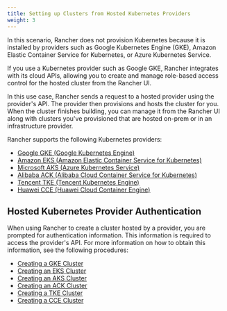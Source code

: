 ```yaml
---
title: Setting up Clusters from Hosted Kubernetes Providers
weight: 3
---
```


In this scenario, Rancher does not provision Kubernetes because it is installed by providers such as Google Kubernetes Engine (GKE), Amazon Elastic Container Service for Kubernetes, or Azure Kubernetes Service.

If you use a Kubernetes provider such as Google GKE, Rancher integrates with its cloud APIs, allowing you to create and manage role-based access control for the hosted cluster from the Rancher UI.

In this use case, Rancher sends a request to a hosted provider using the provider's API. The provider then provisions and hosts the cluster for you. When the cluster finishes building, you can manage it from the Rancher UI along with clusters you've provisioned that are hosted on-prem or in an infrastructure provider.

Rancher supports the following Kubernetes providers:

- [Google GKE (Google Kubernetes Engine)](https://cloud.google.com/kubernetes-engine/)
- [Amazon EKS (Amazon Elastic Container Service for Kubernetes)](https://aws.amazon.com/eks/)
- [Microsoft AKS (Azure Kubernetes Service)](https://azure.microsoft.com/en-us/services/kubernetes-service/) 
- [Alibaba ACK (Alibaba Cloud Container Service for Kubernetes)](https://www.alibabacloud.com/product/kubernetes) 
- [Tencent TKE (Tencent Kubernetes Engine)](https://intl.cloud.tencent.com/product/tke)
- [Huawei CCE (Huawei Cloud Container Engine)](https://www.huaweicloud.com/en-us/product/cce.html)

## Hosted Kubernetes Provider Authentication

When using Rancher to create a cluster hosted by a provider, you are prompted for authentication information. This information is required to access the provider's API. For more information on how to obtain this information, see the following procedures:

- [Creating a GKE Cluster](../how-to-guides/new-user-guides/kubernetes-clusters-in-rancher-setup/set-up-clusters-from-hosted-kubernetes-providers/gke.md)
- [Creating an EKS Cluster](amazon-eks-permissions.md)
- [Creating an AKS Cluster](../how-to-guides/new-user-guides/kubernetes-clusters-in-rancher-setup/set-up-clusters-from-hosted-kubernetes-providers/aks.md)
- [Creating an ACK Cluster](../how-to-guides/new-user-guides/kubernetes-clusters-in-rancher-setup/set-up-clusters-from-hosted-kubernetes-providers/alibaba.md)
- [Creating a TKE Cluster](../how-to-guides/new-user-guides/kubernetes-clusters-in-rancher-setup/set-up-clusters-from-hosted-kubernetes-providers/tencent.md)
- [Creating a CCE Cluster](../how-to-guides/new-user-guides/kubernetes-clusters-in-rancher-setup/set-up-clusters-from-hosted-kubernetes-providers/huawei.md)
